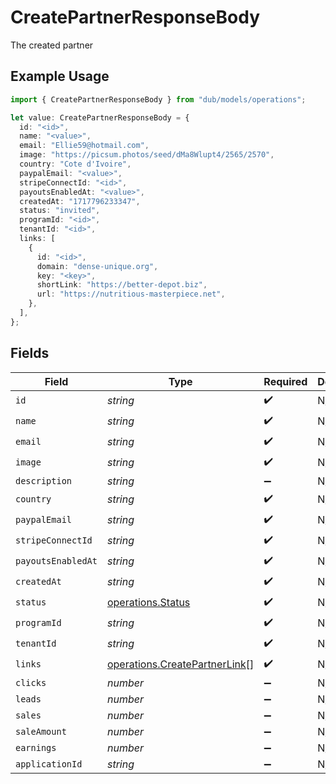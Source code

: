 # CreatePartnerResponseBody

The created partner

## Example Usage

```typescript
import { CreatePartnerResponseBody } from "dub/models/operations";

let value: CreatePartnerResponseBody = {
  id: "<id>",
  name: "<value>",
  email: "Ellie59@hotmail.com",
  image: "https://picsum.photos/seed/dMa8Wlupt4/2565/2570",
  country: "Cote d'Ivoire",
  paypalEmail: "<value>",
  stripeConnectId: "<id>",
  payoutsEnabledAt: "<value>",
  createdAt: "1717796233347",
  status: "invited",
  programId: "<id>",
  tenantId: "<id>",
  links: [
    {
      id: "<id>",
      domain: "dense-unique.org",
      key: "<key>",
      shortLink: "https://better-depot.biz",
      url: "https://nutritious-masterpiece.net",
    },
  ],
};
```

## Fields

| Field                                                                          | Type                                                                           | Required                                                                       | Description                                                                    |
| ------------------------------------------------------------------------------ | ------------------------------------------------------------------------------ | ------------------------------------------------------------------------------ | ------------------------------------------------------------------------------ |
| `id`                                                                           | *string*                                                                       | :heavy_check_mark:                                                             | N/A                                                                            |
| `name`                                                                         | *string*                                                                       | :heavy_check_mark:                                                             | N/A                                                                            |
| `email`                                                                        | *string*                                                                       | :heavy_check_mark:                                                             | N/A                                                                            |
| `image`                                                                        | *string*                                                                       | :heavy_check_mark:                                                             | N/A                                                                            |
| `description`                                                                  | *string*                                                                       | :heavy_minus_sign:                                                             | N/A                                                                            |
| `country`                                                                      | *string*                                                                       | :heavy_check_mark:                                                             | N/A                                                                            |
| `paypalEmail`                                                                  | *string*                                                                       | :heavy_check_mark:                                                             | N/A                                                                            |
| `stripeConnectId`                                                              | *string*                                                                       | :heavy_check_mark:                                                             | N/A                                                                            |
| `payoutsEnabledAt`                                                             | *string*                                                                       | :heavy_check_mark:                                                             | N/A                                                                            |
| `createdAt`                                                                    | *string*                                                                       | :heavy_check_mark:                                                             | N/A                                                                            |
| `status`                                                                       | [operations.Status](../../models/operations/status.md)                         | :heavy_check_mark:                                                             | N/A                                                                            |
| `programId`                                                                    | *string*                                                                       | :heavy_check_mark:                                                             | N/A                                                                            |
| `tenantId`                                                                     | *string*                                                                       | :heavy_check_mark:                                                             | N/A                                                                            |
| `links`                                                                        | [operations.CreatePartnerLink](../../models/operations/createpartnerlink.md)[] | :heavy_check_mark:                                                             | N/A                                                                            |
| `clicks`                                                                       | *number*                                                                       | :heavy_minus_sign:                                                             | N/A                                                                            |
| `leads`                                                                        | *number*                                                                       | :heavy_minus_sign:                                                             | N/A                                                                            |
| `sales`                                                                        | *number*                                                                       | :heavy_minus_sign:                                                             | N/A                                                                            |
| `saleAmount`                                                                   | *number*                                                                       | :heavy_minus_sign:                                                             | N/A                                                                            |
| `earnings`                                                                     | *number*                                                                       | :heavy_minus_sign:                                                             | N/A                                                                            |
| `applicationId`                                                                | *string*                                                                       | :heavy_minus_sign:                                                             | N/A                                                                            |